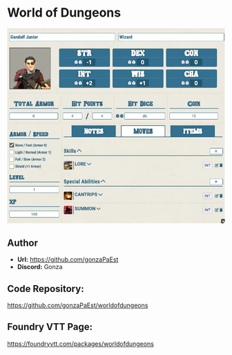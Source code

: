 # World of Dungeons

![screenshot](https://raw.githubusercontent.com/gonzaPaEst/worldofdungeons/main/styles/img/WoDu-Sheet.webp)

## Author
- **Url:** https://github.com/gonzaPaEst
- **Discord:** Gonza

## Code Repository:
https://github.com/gonzaPaEst/worldofdungeons

## Foundry VTT Page:
https://foundryvtt.com/packages/worldofdungeons